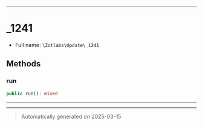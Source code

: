 ***

# _1241





* Full name: `\Zotlabs\Update\_1241`




## Methods


### run



```php
public run(): mixed
```












***


***
> Automatically generated on 2025-03-15
